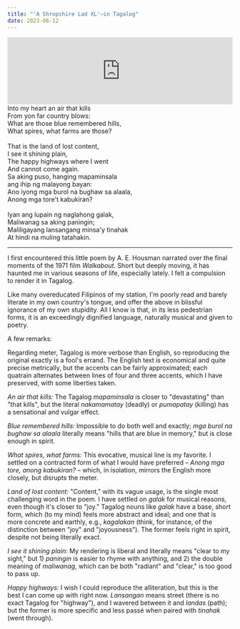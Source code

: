 ```yaml
---
title: "'A Shropshire Lad XL'—in Tagalog"
date: 2023-06-12
---
```


<iframe width="100%" height="150" scrolling="no" frameborder="no" allow="autoplay" src="https://w.soundcloud.com/player/?url=https%3A//api.soundcloud.com/tracks/1537740271%3Fsecret_token%3Ds-7PhqBdJAvWA&color=%23112c39&auto_play=false&hide_related=true&show_comments=false&show_user=false&show_reposts=false&show_teaser=false&visual=true"></iframe>

<div class="row">
  <div class="col-md-6 my-4">
    <div>Into my heart an air that kills</div>
    <div>From yon far country blows:</div>
    <div>What are those blue remembered hills,</div>
    <div>What spires, what farms are those?</div>
    <br>
    <div>That is the land of lost content,</div>
    <div>I see it shining plain,</div>
    <div>The happy highways where I went</div>
    <div>And cannot come again.</div>
  </div>
  <div class="col-md-6 my-4">
    <div>Sa aking puso, hanging mapaminsala</div>
    <div>ang ihip ng malayong bayan:</div>
    <div>Ano iyong mga burol na bughaw sa alaala,</div>
    <div>Anong mga tore't kabukiran?</div>
    <br>
    <div>Iyan ang lupain ng naglahong galak,</div>
    <div>Maliwanag sa aking paningin;</div>
    <div>Maliligayang lansangang minsa'y tinahak</div>
    <div>At hindi na muling tatahakin.</div>
  </div>
</div>

***

I first encountered this little poem by A. E. Housman narrated over the final moments of the 1971 film _Walkabout_. Short but deeply moving, it has haunted me in various seasons of life, especially lately. I felt a compulsion to render it in Tagalog.

Like many overeducated Filipinos of my station, I'm poorly read and barely literate in my own country's tongue, and offer the above in blissful ignorance of my own stupidity. All I know is that, in its less pedestrian forms, it is an exceedingly dignified language, naturally musical and given to poetry.

A few remarks:

Regarding meter, Tagalog is more verbose than English, so reproducing the original exactly is a fool's errand. The English text is economical and quite precise metrically, but the accents can be fairly approximated; each quatrain alternates between lines of four and three accents, which I have preserved, with some liberties taken.

_An air that kills:_ The Tagalog _mapaminsala_ is closer to "devastating" than "that kills", but the literal _nakamamatay_ (deadly) or _pumapatay_ (killing) has a sensational and vulgar effect.

_Blue remembered hills:_ Impossible to do both well and exactly; _mga burol na bughaw sa alaala_ literally means "hills that are blue in memory," but is close enough in spirit.

_What spires, what farms:_ This evocative, musical line is my favorite. I settled on a contracted form of what I would have preferred – _Anong mga tore, anong kabukiran?_ – which, in isolation, mirrors the English more closely, but disrupts the meter.

_Land of lost content:_ "Content," with its vague usage, is the single most challenging word in the poem. I have settled on _galak_ for musical reasons, even though it's closer to "joy." Tagalog nouns like _galak_ have a base, short form, which (to my mind) feels more abstract and ideal; and one that is more concrete and earthly, e.g., _kagalakan_ (think, for instance, of the distinction between "joy" and "joyousness"). The former feels right in spirit, despite not being literally exact.

_I see it shining plain:_ My rendering is liberal and literally means "clear to my sight," but 1) _paningin_ is easier to rhyme with anything, and 2) the double meaning of _maliwanag_, which can be both "radiant" and "clear," is too good to pass up.

_Happy highways:_ I wish I could reproduce the alliteration, but this is the best I can come up with right now. _Lansangan_ means street (there is no exact Tagalog for "highway"), and I wavered between it and _landas_ (path); but the former is more specific and less passé when paired with _tinahak_ (went through).
